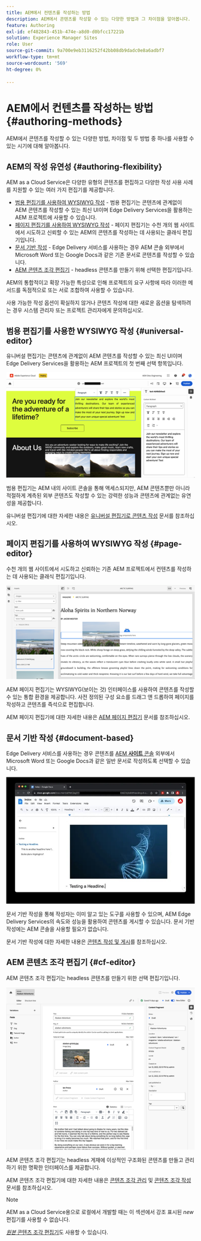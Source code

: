```yaml
---
title: AEM에서 컨텐츠를 작성하는 방법
description: AEM에서 콘텐츠를 작성할 수 있는 다양한 방법과 그 차이점을 알아봅니다.
feature: Authoring
exl-id: ef482843-451b-474e-a8d0-d0bfcc17221b
solution: Experience Manager Sites
role: User
source-git-commit: 9a700e9eb3116252f42bb08db9dadc0e8a6adbf7
workflow-type: tm+mt
source-wordcount: '569'
ht-degree: 0%

---
```


# AEM에서 컨텐츠를 작성하는 방법 {#authoring-methods}

AEM에서 콘텐츠를 작성할 수 있는 다양한 방법, 차이점 및 두 방법 중 하나를 사용할 수 있는 시기에 대해 알아봅니다.

## AEM의 작성 유연성 {#authoring-flexibility}

AEM as a Cloud Service은 다양한 유형의 콘텐츠를 편집하고 다양한 작성 사용 사례를 지원할 수 있는 여러 가지 편집기를 제공합니다.

* [범용 편집기를 사용하여 WYSIWYG 작성](#universal-editor) - 범용 편집기는 콘텐츠에 관계없이 AEM 콘텐츠를 작성할 수 있는 최신 UI이며 Edge Delivery Services을 활용하는 AEM 프로젝트에 사용할 수 있습니다.
* [페이지 편집기를 사용하여 WYSIWYG 작성](#page-editor) - 페이지 편집기는 수천 개의 웹 사이트에서 시도하고 신뢰할 수 있는 AEM의 콘텐츠를 작성하는 데 사용되는 클래식 편집기입니다.
* [문서 기반 작성](#document-based) - Edge Delivery 서비스를 사용하는 경우 AEM 콘솔 외부에서 Microsoft Word 또는 Google Docs과 같은 기존 문서로 콘텐츠를 작성할 수 있습니다.
* [AEM 콘텐츠 조각 편집기](#cf-editor) - headless 콘텐츠를 만들기 위해 선택한 편집기입니다.

AEM의 통합적이고 확장 가능한 특성으로 인해 프로젝트의 요구 사항에 따라 이러한 메서드를 독점적으로 또는 서로 조합하여 사용할 수 있습니다.

사용 가능한 작성 옵션이 확실하지 않거나 콘텐츠 작성에 대한 새로운 옵션을 탐색하려는 경우 시스템 관리자 또는 프로젝트 관리자에게 문의하십시오.

## 범용 편집기를 사용한 WYSIWYG 작성 {#universal-editor}

유니버설 편집기는 콘텐츠에 관계없이 AEM 콘텐츠를 작성할 수 있는 최신 UI이며 Edge Delivery Services을 활용하는 AEM 프로젝트의 첫 번째 선택 항목입니다.

![Universal Editor](assets/authoring-methods-ue.png)

범용 편집기는 AEM 내의 사이트 콘솔을 통해 액세스되지만, AEM 콘텐츠뿐만 아니라 적절하게 계측된 외부 콘텐츠도 작성할 수 있는 강력한 성능과 콘텐츠에 관계없는 유연성을 제공합니다.

유니버설 편집기에 대한 자세한 내용은 [유니버설 편집기로 콘텐츠 작성](/help/sites-cloud/authoring/universal-editor/authoring.md) 문서를 참조하십시오.

## 페이지 편집기를 사용하여 WYSIWYG 작성 {#page-editor}

수천 개의 웹 사이트에서 시도하고 신뢰하는 기존 AEM 프로젝트에서 컨텐츠를 작성하는 데 사용되는 클래식 편집기입니다.

![AEM 페이지 편집기](assets/authoring-methods-page-editor.png)

AEM 페이지 편집기는 WYSIWYG(보이는 것) 인터페이스를 사용하여 콘텐츠를 작성할 수 있는 통합 환경을 제공합니다. 사전 정의된 구성 요소를 드래그 앤 드롭하여 페이지를 작성하고 콘텐츠를 즉석으로 편집합니다.

AEM 페이지 편집기에 대한 자세한 내용은 [AEM 페이지 편집기](/help/sites-cloud/authoring/page-editor/introduction.md) 문서를 참조하십시오.

## 문서 기반 작성  {#document-based}

Edge Delivery 서비스를 사용하는 경우 콘텐츠를 [AEM **사이트** 콘솔](/help/sites-cloud/authoring/sites-console/introduction.md) 외부에서 Microsoft Word 또는 Google Docs과 같은 일반 문서로 작성하도록 선택할 수 있습니다.

![문서 기반 콘텐츠 편집](assets/authoring-methods-document.jpg)

문서 기반 작성을 통해 작성자는 이미 알고 있는 도구를 사용할 수 있으며, AEM Edge Delivery Services의 속도와 성능을 활용하여 콘텐츠를 게시할 수 있습니다. 문서 기반 작성에는 AEM 콘솔을 사용할 필요가 없습니다.

문서 기반 작성에 대한 자세한 내용은 [콘텐츠 작성 및 게시](/help/edge/docs/authoring.md)를 참조하십시오.

## AEM 콘텐츠 조각 편집기 {#cf-editor}

AEM 콘텐츠 조각 편집기는 headless 콘텐츠를 만들기 위한 선택 편집기입니다.

![AEM 콘텐츠 조각 편집기](assets/authoring-methods-cf-editor.png)

AEM 콘텐츠 조각 편집기는 headless 게재에 이상적인 구조화된 콘텐츠를 만들고 관리하기 위한 명확한 인터페이스를 제공합니다.

AEM 콘텐츠 조각 편집기에 대한 자세한 내용은 [콘텐츠 조각 관리](/help/sites-cloud/administering/content-fragments/managing.md) 및 [콘텐츠 조각 작성](/help/sites-cloud/administering/content-fragments/managing.md) 문서를 참조하십시오.

>[!NOTE]
>
>AEM as a Cloud Service용으로 로컬에서 개발할 때는 이 섹션에서 강조 표시된 *new* 편집기를 사용할 수 없습니다.
>
>[*원본* 콘텐츠 조각 편집기](/help/assets/content-fragments/content-fragments-variations.md)도 사용할 수 있습니다.
